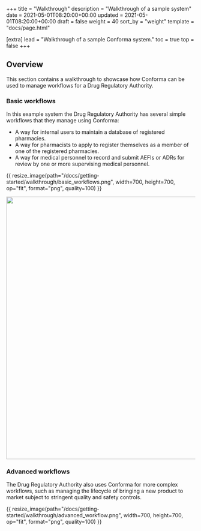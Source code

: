 +++
title = "Walkthrough"
description = "Walkthrough of a sample system"
date = 2021-05-01T08:20:00+00:00
updated = 2021-05-01T08:20:00+00:00
draft = false
weight = 40
sort_by = "weight"
template = "docs/page.html"

[extra]
lead = "Walkthrough of a sample Conforma system."
toc = true
top = false
+++

## Overview

This section contains a walkthrough to showcase how Conforma can be used to manage workflows for a Drug Regulatory Authority. 

### Basic workflows

In this example system the Drug Regulatory Authority has several simple workflows that they manage using Conforma: 

- A way for internal users to maintain a database of registered pharmacies.
- A way for pharmacists to apply to register themselves as a member of one of the registered pharmacies. 
- A way for medical personnel to record and submit AEFIs or ADRs for review by one or more supervising medical personnel. 


{{ resize_image(path="/docs/getting-started/walkthrough/basic_workflows.png", width=700, height=700, op="fit", format="png", quality=100) }}

<a href="/docs/getting-started/walkthrough/basic_workflows.png" target="_blank">
    <img src="/docs/getting-started/walkthrough/basic_workflows.png" alt="" width=700>
</a>



### Advanced workflows

The Drug Regulatory Authority also uses Conforma for more complex workflows, such as managing the lifecycle of bringing a new product to market subject to stringent quality and safety controls. 

{{ resize_image(path="/docs/getting-started/walkthrough/advanced_workflow.png", width=700, height=700, op="fit", format="png", quality=100) }}
